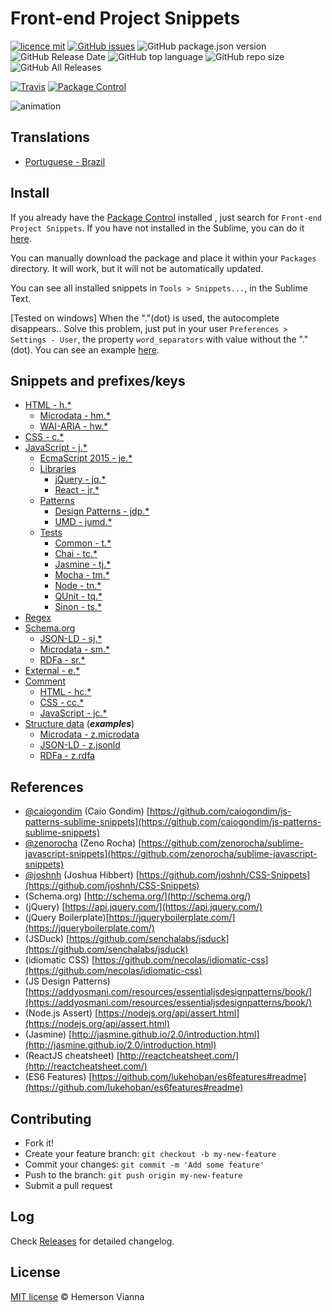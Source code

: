 # Front-end Project Snippets

[![licence mit](https://img.shields.io/badge/license-MIT-blue.svg?style=flat-square)](http://hemersonvianna.mit-license.org/)
[![GitHub issues](https://img.shields.io/github/issues/org-moon-world/sublime-front-end-snippets.svg)](https://github.com/org-moon-world/sublime-front-end-snippets/issues)
![GitHub package.json version](https://img.shields.io/github/package-json/v/org-moon-world/sublime-front-end-snippets.svg)
![GitHub Release Date](https://img.shields.io/github/release-date/org-moon-world/sublime-front-end-snippets.svg)
![GitHub top language](https://img.shields.io/github/languages/top/org-moon-world/sublime-front-end-snippets.svg)
![GitHub repo size](https://img.shields.io/github/repo-size/org-moon-world/sublime-front-end-snippets.svg)
![GitHub All Releases](https://img.shields.io/github/downloads/org-moon-world/sublime-front-end-snippets/total.svg)

[![Travis](https://img.shields.io/travis/org-moon-world/sublime-front-end-snippets.svg?style=flat-square)](https://travis-ci.org/org-moon-world/sublime-front-end-snippets)
[![Package Control](https://img.shields.io/packagecontrol/dt/Front-end%20Project%20Snippets.svg?style=flat-square)](https://packagecontrol.io/packages/Front-end%20Project%20Snippets)

![animation](https://cloud.githubusercontent.com/assets/1963897/12625364/a94decc8-c51a-11e5-8546-ca331af65982.gif)

## Translations

* [Portuguese - Brazil](translations/pt_BR)

## Install

If you already have the [Package Control](http://wbond.net/sublime_packages/package_control) installed , just search for `Front-end Project Snippets`. If you have not installed in the Sublime, you can do it [here](http://wbond.net/sublime_packages/package_control/installation).

You can manually download the package and place it within your `Packages` directory. It will work, but it will not be automatically updated.

You can see all installed snippets in `Tools > Snippets...`, in the Sublime Text.

[Tested on windows] When the "."(dot) is used, the autocomplete disappears.. Solve this problem, just put in your user `Preferences >  Settings - User`, the property `word_separators` with value without the "."(dot). You can see an example [here](Preferences.sublime-settings).

## Snippets and prefixes/keys

- [HTML - h.*](snippets/html/)
  - [Microdata - hm.*](snippets/html/schema/microdata)
  - [WAI-ARIA - hw.*](snippets/html/wai-aria)
- [CSS - c.*](snippets/css/) 
- [JavaScript - j.*](snippets/js/vanilla)
  - [EcmaScript 2015 - je.*](snippets/js/es6/)
  - [Libraries](snippets/js/libraries)
    - [jQuery - jq.*](snippets/js/libraries/jquery)
    - [React - jr.*](snippets/js/libraries/react)
  - [Patterns](snippets/js/patterns)
    - [Design Patterns - jdp.*](snippets/js/patterns/design-patterns)
    - [UMD - jumd.*](snippets/js/patterns/umd)
  - [Tests](snippets/js/tests)
    - [Common - t.*](snippets/js/tests/common)
    - [Chai - tc.*](snippets/js/tests/chai)
    - [Jasmine - tj.*](snippets/js/tests/jasmine)
    - [Mocha - tm.*](snippets/js/tests/mocha)
    - [Node - tn.*](snippets/js/tests/node)
    - [QUnit - tq.*](snippets/js/tests/qunit)
    - [Sinon - ts.*](snippets/js/tests/sinon)
- [Regex](snippets/regex/)
- [Schema.org](snippets/schema)
  - [JSON-LD - sj.*](snippets/schema/json-ld)
  - [Microdata - sm.*](snippets/schema/microdata)
  - [RDFa - sr.*](snippets/schema/rdfa)
- [External - e.*](snippets/external/)
- [Comment](snippets/comment/)
  - [HTML - hc.*](snippets/comment/html)
  - [CSS - cc.*](snippets/comment/css)
  - [JavaScript - jc.*](snippets/comment/js)
- [Structure data](snippets/structured-data) (***examples***)
  - [Microdata - z.microdata](snippets/structured-data/microdata)
  - [JSON-LD - z.jsonld](snippets/structured-data/json-ld)
  - [RDFa - z.rdfa](snippets/structured-data/rdfa)

## References

* [@caiogondim](https://github.com/caiogondim) (Caio Gondim)
  [https://github.com/caiogondim/js-patterns-sublime-snippets](https://github.com/caiogondim/js-patterns-sublime-snippets)
* [@zenorocha](https://github.com/zenorocha) (Zeno Rocha)
  [https://github.com/zenorocha/sublime-javascript-snippets](https://github.com/zenorocha/sublime-javascript-snippets)
* [@joshnh](https://github.com/joshnh) (Joshua Hibbert)
  [https://github.com/joshnh/CSS-Snippets](https://github.com/joshnh/CSS-Snippets)
* (Schema.org) [http://schema.org/](http://schema.org/)
* (jQuery) [https://api.jquery.com/](https://api.jquery.com/)
* (jQuery Boilerplate)[https://jqueryboilerplate.com/](https://jqueryboilerplate.com/)
* (JSDuck) [https://github.com/senchalabs/jsduck](https://github.com/senchalabs/jsduck)
* (idiomatic CSS) [https://github.com/necolas/idiomatic-css](https://github.com/necolas/idiomatic-css)
* (JS Design Patterns) [https://addyosmani.com/resources/essentialjsdesignpatterns/book/](https://addyosmani.com/resources/essentialjsdesignpatterns/book/)
* (Node.js Assert) [https://nodejs.org/api/assert.html](https://nodejs.org/api/assert.html)
* (Jasmine) [http://jasmine.github.io/2.0/introduction.html](http://jasmine.github.io/2.0/introduction.html)
* (ReactJS cheatsheet) [http://reactcheatsheet.com/](http://reactcheatsheet.com/)
* (ES6 Features) [https://github.com/lukehoban/es6features#readme](https://github.com/lukehoban/es6features#readme)

## Contributing

- Fork it!
- Create your feature branch: `git checkout -b my-new-feature`
- Commit your changes: `git commit -m 'Add some feature'`
- Push to the branch: `git push origin my-new-feature`
- Submit a pull request

## Log

Check [Releases](https://github.com/org-moon-world/sublime-front-end-snippets/releases) for detailed changelog.

## License

[MIT license](http://hemersonvianna.mit-license.org/) © Hemerson Vianna
